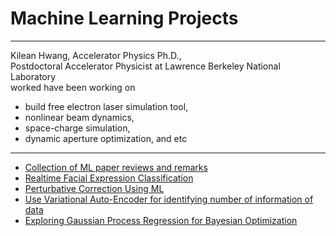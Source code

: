 # Machine Learning Projects

---
Kilean Hwang,  Accelerator Physics Ph.D.,  
Postdoctoral Accelerator Physicist at Lawrence Berkeley National Laboratory  
worked have been working on  
- build free electron laser simulation tool,
- nonlinear beam dynamics,
- space-charge simulation,
- dynamic aperture optimization, and etc

---


- [Collection of ML paper reviews and remarks](./PaperReview/README.md)   
- [Realtime Facial Expression Classification](./FacialExpression/FacialExpression.md)
- [Perturbative Correction Using ML](./PerturbativeCorrection/PerturbativeCorrection.md)
- [Use Variational Auto-Encoder for identifying number of information of data](./VAE/VAE.md)
- [Exploring Gaussian Process Regression for Bayesian Optimization](./GP4Optim/GP4Optim.md)



